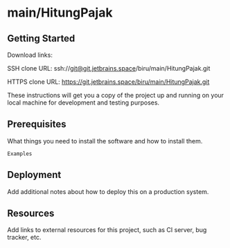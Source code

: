# main/HitungPajak



## Getting Started

Download links:

SSH clone URL: ssh://git@git.jetbrains.space/biru/main/HitungPajak.git

HTTPS clone URL: https://git.jetbrains.space/biru/main/HitungPajak.git



These instructions will get you a copy of the project up and running on your local machine for development and testing purposes.

## Prerequisites

What things you need to install the software and how to install them.

```
Examples
```

## Deployment

Add additional notes about how to deploy this on a production system.

## Resources

Add links to external resources for this project, such as CI server, bug tracker, etc.

